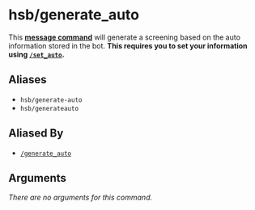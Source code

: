 # hsb/generate_auto

This [**message command**](message-commands) will generate a screening based on the auto information stored in the bot. **This requires you to set your
information using [`/set_auto`](set-auto).**

## Aliases

-   `hsb/generate-auto`
-   `hsb/generateauto`

## Aliased By

-   [`/generate_auto`](generate-auto)

## Arguments

_There are no arguments for this command._
